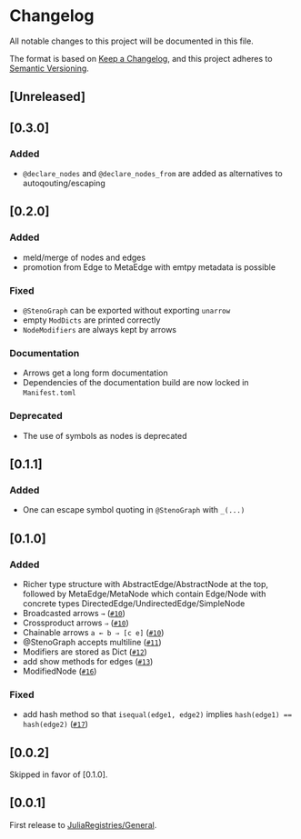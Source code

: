# Changelog

All notable changes to this project will be documented in this file.

The format is based on [Keep a Changelog](https://keepachangelog.com/en/1.0.0/),
and this project adheres to [Semantic Versioning](https://semver.org/spec/v2.0.0.html).

## [Unreleased]

## [0.3.0]

### Added

* `@declare_nodes` and `@declare_nodes_from` are added as alternatives to autoqouting/escaping

## [0.2.0]

### Added

* meld/merge of nodes and edges
* promotion from Edge to MetaEdge with emtpy metadata is possible

### Fixed

* `@StenoGraph` can be exported without exporting `unarrow`
* empty `ModDicts` are printed correctly
* `NodeModifiers` are always kept by arrows

### Documentation

* Arrows get a long form documentation
* Dependencies of the documentation build are now locked in `Manifest.toml`

### Deprecated

* The use of symbols as nodes is deprecated

## [0.1.1]

### Added

* One can escape symbol quoting in `@StenoGraph` with `_(...)`

## [0.1.0]

### Added

* Richer type structure with AbstractEdge/AbstractNode at the top, followed by MetaEdge/MetaNode which contain Edge/Node with concrete types DirectedEdge/UndirectedEdge/SimpleNode
* Broadcasted arrows `→` ([`#10`](https://github.com/aaronpeikert/StenoGraphs.jl/pull/10))
* Crossproduct arrows `⇒` ([`#10`](https://github.com/aaronpeikert/StenoGraphs.jl/pull/10))
* Chainable arrows `a ← b ⇒ [c e]` ([`#10`](https://github.com/aaronpeikert/StenoGraphs.jl/pull/10))
* @StenoGraph accepts multiline ([`#11`](https://github.com/aaronpeikert/StenoGraphs.jl/pull/11))
* Modifiers are stored as Dict ([`#12`](https://github.com/aaronpeikert/StenoGraphs.jl/pull/12))
* add show methods for edges ([`#13`](https://github.com/aaronpeikert/StenoGraphs.jl/pull/13))
* ModifiedNode ([`#16`](https://github.com/aaronpeikert/StenoGraphs.jl/pull/16))

### Fixed
* add hash method so that `isequal(edge1, edge2)` implies `hash(edge1) == hash(edge2)` ([`#17`](https://github.com/aaronpeikert/StenoGraphs.jl/pull/17))

## [0.0.2]

Skipped in favor of [0.1.0].

## [0.0.1]

First release to [JuliaRegistries/General](https://github.com/JuliaRegistries/General/pull/53590).
